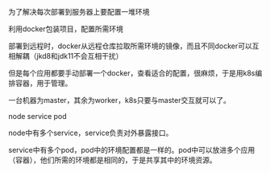 为了解决每次部署到服务器上要配置一堆环境

利用docker包装项目，配置所需环境

部署到远程时，docker从远程仓库拉取所需环境的镜像，而且不同docker可以互相解耦（jkd8和jdk11不会互相干扰）





但是每个应用都要手动部署一个docker，查看适合的配置，很麻烦，于是用k8s编排容器，用于管理。

一台机器为master，其余为worker，k8s只要与master交互就可以了。

node  service  pod

node中有多个service，service负责对外暴露接口。

service中有多个pod，pod中的环境配置都是一样的。pod中可以放进多个应用（容器），他们所需的环境都是相同的，于是共享其中的环境资源。


